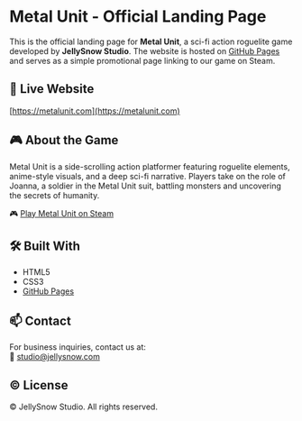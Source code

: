 # Metal Unit - Official Landing Page

This is the official landing page for **Metal Unit**, a sci-fi action roguelite game developed by **JellySnow Studio**. The website is hosted on [GitHub Pages](https://metalunit.com) and serves as a simple promotional page linking to our game on Steam.

## 🔗 Live Website

[https://metalunit.com](https://metalunit.com)

## 🎮 About the Game

Metal Unit is a side-scrolling action platformer featuring roguelite elements, anime-style visuals, and a deep sci-fi narrative. Players take on the role of Joanna, a soldier in the Metal Unit suit, battling monsters and uncovering the secrets of humanity.

🎮 [Play Metal Unit on Steam](https://store.steampowered.com/app/1173200/Metal_Unit/)

## 🛠 Built With

- HTML5
- CSS3
- [GitHub Pages](https://pages.github.com)

## 📫 Contact

For business inquiries, contact us at:  
📧 [studio@jellysnow.com](mailto:studio@jellysnow.com)

## ©️ License

© JellySnow Studio. All rights reserved.
